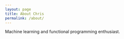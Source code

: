 ```yaml
---
layout: page
title: About Chris
permalink: /about/
---
```


Machine learning and functional programming enthusiast.

